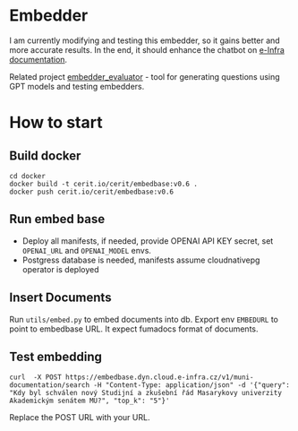 # Embedder
I am currently modifying and testing this embedder, so it gains better and more accurate results. In the end, it should enhance the chatbot on [e-Infra documentation](https://docs.cerit.io/en/docs/news).

Related project [embedder_evaluator](https://github.com/sarkadol/embedder_evaluator) - tool for generating questions using GPT models and testing embedders.

# How to start
## Build docker

```shell
cd docker
docker build -t cerit.io/cerit/embedbase:v0.6 .
docker push cerit.io/cerit/embedbase:v0.6
```

## Run embed base

* Deploy all manifests, if needed, provide OPENAI API KEY secret, set `OPENAI_URL` and `OPENAI_MODEL` envs.
* Postgress database is needed, manifests assume cloudnativepg operator is deployed

## Insert Documents

Run `utils/embed.py` to embed documents into db. Export env `EMBEDURL` to point to embedbase URL. It expect fumadocs format of documents.

## Test embedding

```shell
curl  -X POST https://embedbase.dyn.cloud.e-infra.cz/v1/muni-documentation/search -H "Content-Type: application/json" -d '{"query": "Kdy byl schválen nový Studijní a zkušební řád Masarykovy univerzity Akademickým senátem MU?", "top_k": "5"}'
```

Replace the POST URL with your URL.
